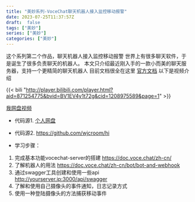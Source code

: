```yaml
---
title: "美妙系列-VoceChat聊天机器人接入监控移动报警"
date: 2023-07-25T11:37:57Z
draft:  false
tags: ["美妙"]
series: ["美妙"]
categories: ["美妙"]
--- 
```

这个系列第二个作品，聊天机器人接入监控移动报警
世界上有很多聊天软件，于是诞生了很多负责聊天的机器人。
本文只介绍最近刚入手的一款小而美的聊天服务器，支持一个更精简的聊天机器人
目前文档很全在这里 
[官方文档](https://doc.voce.chat/zh-cn)
以下是视频介绍
 
{{< bili "http://player.bilibili.com/player.html?aid=871254775&bvid=BV1EV4y1t72g&cid=1208975589&page=1" >}}
 
 
[我网盘视频](http://pan.ezdial.cn/nasone/%e7%be%a4%e6%99%96/20230724274002%20%28online-video-cutter.com%29%20%281%29.mp4?v) 
- 代码源1. [个人网盘](http://pan.ezdial.cn/nasone/群晖)
- 代码源2. https://github.com/wjcroom/hi

- 学习步骤：
1. 完成基本功能vocechat-server的搭建
https://doc.voce.chat/zh-cn/
2. 了解机器人的用法
https://doc.voce.chat/zh-cn/bot/bot-and-webhook
3. 通过swagger工具创建和使用一些api
http://yourserver.ip:3000/api/swagger
4. 了解和使用自己摄像头的事件通知，日志记录方式
5. 使用一种登陆摄像头的方法捕获移动事件
